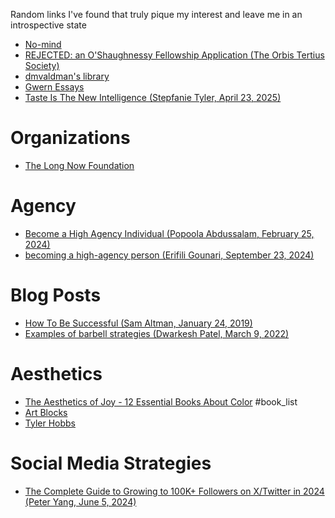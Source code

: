 Random links I've found that truly pique my interest and leave me in an introspective state
- [No-mind](https://en.wikipedia.org/wiki/No-mind)
- [REJECTED: an O'Shaughnessy Fellowship Application (The Orbis Tertius Society)](https://www.secretorum.life/p/rejected-an-oshaughnessy-fellowship)
- [dmvaldman's library](https://github.com/dmvaldman/library)
- [Gwern Essays](https://gwern.net/me)
- [Taste Is The New Intelligence (Stepfanie Tyler, April 23, 2025)](https://www.wildbarethoughts.com/p/taste-is-the-new-intelligence?utm_source=%2Fsearch%2Ftaste%2520is%2520the%2520new%2520intelligence&utm_medium=reader2)
# Organizations
- [The Long Now Foundation](https://longnow.org/)
# Agency
- [Become a High Agency Individual (Popoola Abdussalam, February 25, 2024)](https://designerdiaries.substack.com/p/become-a-high-agency-individual)
- [becoming a high-agency person (Erifili Gounari, September 23, 2024)](https://erifili.substack.com/p/becoming-a-high-agency-person)
# Blog Posts
- [How To Be Successful (Sam Altman, January 24, 2019)](https://blog.samaltman.com/how-to-be-successful)
- [Examples of barbell strategies (Dwarkesh Patel, March 9, 2022)](https://web.archive.org/web/20220309155302/https://dwarkeshpatel.com/barbell-strategies/)

# Aesthetics
- [The Aesthetics of Joy - 12 Essential Books About Color](https://aestheticsofjoy.com/12-essential-books-about-color/) #book_list 
- [Art Blocks](https://www.artblocks.io/)
- [Tyler Hobbs](https://www.tylerxhobbs.com/exhibitions)
# Social Media Strategies
- [The Complete Guide to Growing to 100K+ Followers on X/Twitter in 2024 (Peter Yang, June 5, 2024)](https://creatoreconomy.so/p/complete-guide-to-growing-on-x-twitter)